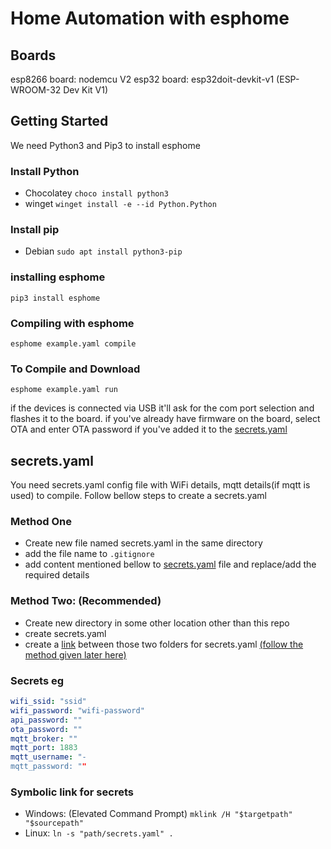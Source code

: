 # Home Automation with esphome

## Boards

esp8266 board: nodemcu V2
esp32 board: esp32doit-devkit-v1 (ESP-WROOM-32 Dev Kit V1)

## Getting Started

We need Python3 and Pip3 to install esphome

### Install Python

* Chocolatey `choco install python3`
* winget `winget install -e --id Python.Python`
  
### Install pip

* Debian `sudo apt install python3-pip`

### installing esphome

`pip3 install esphome`

### Compiling with esphome

`esphome example.yaml compile`

### To Compile and Download

`esphome example.yaml run`

if the devices is connected via USB it'll ask for the com port selection and flashes it to the board. if you've already have firmware on the board, select OTA and enter OTA password if you've added it to the [secrets.yaml](#secretsyaml)

## secrets.yaml

You need secrets.yaml config file with WiFi details, mqtt details(if mqtt is used) to compile. Follow bellow steps to create a secrets.yaml

### Method One

* Create new file named secrets.yaml in the same directory
* add the file name to `.gitignore`
* add content mentioned bellow to [secrets.yaml](#secrets-eg) file and replace/add the required details

### Method Two: (Recommended)

* Create new directory in some other location other than this repo
* create secrets.yaml
* create a [link](#symbolic-link-for-secrets) between those two folders for secrets.yaml [(follow the method given later here)](#secrets-eg)

### Secrets eg

````yaml
wifi_ssid: "ssid"
wifi_password: "wifi-password"
api_password: ""
ota_password: ""
mqtt_broker: ""
mqtt_port: 1883
mqtt_username: "-
mqtt_password: ""  
````

### Symbolic link for secrets

* Windows: (Elevated Command Prompt) `mklink /H "$targetpath" "$sourcepath"`
* Linux: `ln -s "path/secrets.yaml" .`
